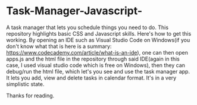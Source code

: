 # Task-Manager-Javascript-
A task manager that lets you schedule things you need to do. This repository highlights basic CSS and Javascript skills. Here's how to get this working. By opening an IDE such as Visual Studio Code on Windows(if you don't know what that is here is a summary: https://www.codecademy.com/article/what-is-an-ide), one can then open apps.js and the html file in the repository through said IDE(again in this case, I used visual studio code which is free on Windows), then they can debug/run the html file, which let's you see and use the task manager app. It lets you add, view and delete tasks in calendar format. It's in a very simplistic state.

Thanks for reading.
